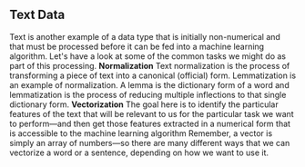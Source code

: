 ## Text Data
Text is another example of a data type that is initially non-numerical and that must be processed before it can be fed into a machine learning algorithm. Let's have a look at some of the common tasks we might do as part of this processing.
**Normalization**
Text normalization is the process of transforming a piece of text into a canonical (official) form.
Lemmatization is an example of normalization. A lemma is the dictionary form of a word and lemmatization is the process of reducing multiple inflections to that single dictionary form. 
**Vectorization**
The goal here is to identify the particular features of the text that will be relevant to us for the particular task we want to perform—and then get those features extracted in a numerical form that is accessible to the machine learning algorithm
 Remember, a vector is simply an array of numbers—so there are many different ways that we can vectorize a word or a sentence, depending on how we want to use it.
